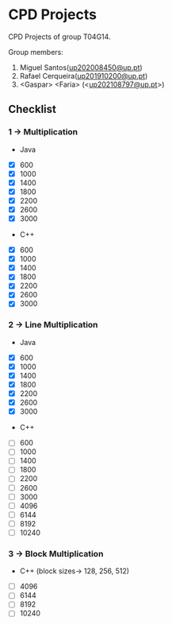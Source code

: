 # CPD Projects

CPD Projects of group T04G14.

Group members:
1. Miguel Santos(up202008450@up.pt)
2. Rafael Cerqueira(up201910200@up.pt)
3. &lt;Gaspar&gt; &lt;Faria&gt; (&lt;up202108797@up.pt&gt;)



## Checklist
### 1 -> Multiplication
* Java
- [x] 600
- [x] 1000
- [x] 1400
- [x] 1800
- [x] 2200
- [x] 2600
- [x] 3000

* C++
- [x] 600
- [x] 1000
- [x] 1400
- [x] 1800
- [x] 2200
- [x] 2600
- [x] 3000

### 2 -> Line Multiplication
* Java
- [x] 600
- [x] 1000
- [x] 1400
- [x] 1800
- [x] 2200
- [x] 2600
- [x] 3000

* C++
- [ ] 600
- [ ] 1000
- [ ] 1400
- [ ] 1800
- [ ] 2200
- [ ] 2600
- [ ] 3000
- [ ] 4096
- [ ] 6144
- [ ] 8192
- [ ] 10240

### 3 -> Block Multiplication
* C++ (block sizes-> 128, 256, 512)
- [ ] 4096
- [ ] 6144
- [ ] 8192
- [ ] 10240